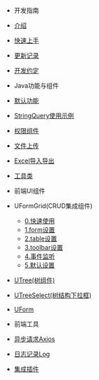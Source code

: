 - 开发指南
- [介绍](introduce.md)
- [快速上手](快速上手.md)
- [更新记录](update.md)
- [开发约定](开发约定.md)
- Java功能与组件
- [默认功能](java/默认功能.md)
- [StringQuery使用示例](java/StringQuery使用示例.md)
- [权限组件](java/权限组件.md)
- [文件上传](java/文件上传.md)
- [Excel导入导出](java/文件上传.md)
- [工具类](java/工具类.md)
- 前端UI组件
- UFormGrid(CRUD集成组件)
  - [0.快速使用](components/UFormGrid/0.快速使用.md)
  - [1.form设置](components/UFormGrid/1.form设置.md)
  - [2.table设置](components/UFormGrid/2.table设置.md)
  - [3.toolbar设置](components/UFormGrid/3.toolbar设置.md)
  - [4.事件监听](components/UFormGrid/4.事件监听.md)
  - [5.默认设置](components/UFormGrid/5.默认设置.md)
- [UTree(树组件)](components/UTree.md)
- [UTreeSelect(树结构下拉框)](components/UTreeSelect.md)

- [UForm](components/UForm.md)
- 前端工具
- [异步请求Axios](utils/axios.md)
- [日志记录Log](utils/Log.md)
- [集成插件](utils/集成插件.md)
